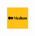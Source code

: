<figure>
<img
    src="logo/medium-logo.png"
    alt="Medium"
    title="Medium"
    style="display: inline-block; margin: 0 auto; max-width: 50px">
</figure>
